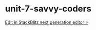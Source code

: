 # unit-7-savvy-coders

[Edit in StackBlitz next generation editor ⚡️](https://stackblitz.com/~/github.com/Gabrielle-w05/unit-7-savvy-coders)